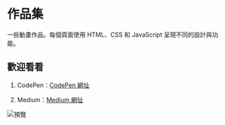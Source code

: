 # 作品集

一些動畫作品。每個頁面使用 HTML、CSS 和 JavaScript 呈現不同的設計與功能。

## 歡迎看看

1. CodePen：[CodePen 網址](https://codepen.io/chixxyy)

2. Medium：[Medium 網址](https://medium.com/@chixxyy)

![預覽](https://media2.giphy.com/media/v1.Y2lkPTc5MGI3NjExZ3l2OWJhdjVnNjcxYzlkMHl3YmZ0eGpzM3hhMTdrMzdzdm9pZmNyMyZlcD12MV9pbnRlcm5hbF9naWZfYnlfaWQmY3Q9Zw/zgduo4kWRRDVK/giphy.gif)
